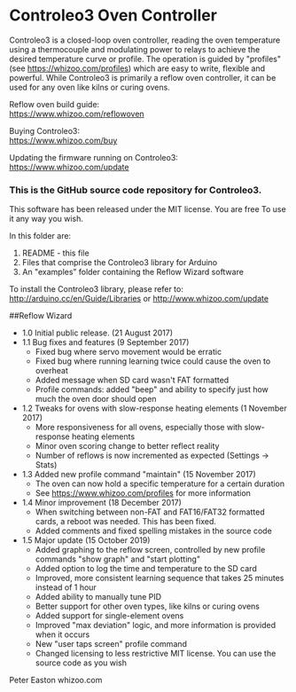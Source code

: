 Controleo3 Oven Controller
==========================

Controleo3 is a closed-loop oven controller, reading the oven temperature using a thermocouple and modulating power to relays to achieve the desired temperature curve or profile.  The operation is guided by "profiles" (see https://whizoo.com/profiles) which are easy to write, flexible and powerful.  While Controleo3 is primarily a reflow oven controller, it can be used for any oven like kilns or curing ovens.

Reflow oven build guide:  
https://www.whizoo.com/reflowoven

Buying Controleo3:  
https://www.whizoo.com/buy

Updating the firmware running on Controleo3:  
https://www.whizoo.com/update

### This is the GitHub source code repository for Controleo3.

This software has been released under the MIT license.  You are free
To use it any way you wish.

In this folder are:
1. README - this file
2. Files that comprise the Controleo3 library for Arduino
3. An "examples” folder containing the Reflow Wizard software

To install the Controleo3 library, please refer to:  
http://arduino.cc/en/Guide/Libraries or http://www.whizoo.com/update

##Reflow Wizard

* 1.0  Initial public release. (21 August 2017)  
* 1.1  Bug fixes and features (9 September 2017)
  * Fixed bug where servo movement would be erratic
  * Fixed bug where running learning twice could cause the oven to overheat
  * Added message when SD card wasn't FAT formatted
  * Profile commands: added "beep" and ability to specify just how much the oven door should open
* 1.2  Tweaks for ovens with slow-response heating elements (1 November 2017)
  * More responsiveness for all ovens, especially those with slow-response heating elements
  * Minor oven scoring change to better reflect reality
  * Number of reflows is now incremented as expected (Settings -> Stats)
* 1.3  Added new profile command "maintain" (15 November 2017)
  * The oven can now hold a specific temperature for a certain duration
  * See https://www.whizoo.com/profiles for more information
* 1.4  Minor improvement (18 December 2017)
  * When switching between non-FAT and FAT16/FAT32 formatted cards, a reboot was needed.  This has been fixed.
  * Added comments and fixed spelling mistakes in the source code
* 1.5 Major update (15 October 2019)
  * Added graphing to the reflow screen, controlled by new profile commands "show graph" and "start plotting"
  * Added option to log the time and temperature to the SD card
  * Improved, more consistent learning sequence that takes 25 minutes instead of 1 hour
  * Added ability to manually tune PID 
  * Better support for other oven types, like kilns or curing ovens
  * Added support for single-element ovens
  * Improved "max deviation" logic, and more information is provided when it occurs
  * New "user taps screen" profile command
  * Changed licensing to less restrictive MIT license.  You can use the source code as you wish


Peter Easton
whizoo.com


